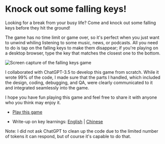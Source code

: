 # Knock out some falling keys!
Looking for a break from your busy life? Come and knock out some falling keys before they hit the ground!

The game has no time limit or game over, so it's perfect when you just want to unwind whiling listening to some music, news, or podcasts. All you need to do is tap on the falling keys to make them disappear; if you're playing on a desktop browser, type the key that matches the closest one to the bottom.

![Screen capture of the falling keys game](https://media3.giphy.com/media/Rw3I3T2pBWxbSYgfe6/giphy.gif)

I collaborated with ChatGPT-3.5 to develop this game from scratch. While it wrote 99% of the code, I made sure that the parts I handled, which included the design, coding, debugging, and QA, were clearly communicated to it and integrated seamlessly into the game.

I hope you have fun playing this game and feel free to share it with anyone who you think may enjoy it.

- [Play this game](http://yingyingz.com/exp/keys)

- Write-up on key learnings: [English](https://yingyingzux.substack.com/p/a-delightful-experience-of-teaming-up-with-chatgpt-to-build-a-simple-game) | [Chinese](https://mp.weixin.qq.com/s/8lGrLDTGt8uqob4guuFNyA)


Note: I did not ask ChatGPT to clean up the code due to the limited number of tokens it can respond, but of course it's capable to do that.
